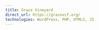 ```yaml
---
title: Grace Vineyard
direct_url: https://gracevcf.org/
technologies: WordPress, PHP, HTML5, JS
---
```

